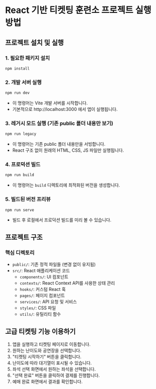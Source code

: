 # React 기반 티켓팅 훈련소 프로젝트 실행 방법

## 프로젝트 설치 및 실행

### 1. 필요한 패키지 설치
```bash
npm install
```

### 2. 개발 서버 실행
```bash
npm run dev
```
- 이 명령어는 Vite 개발 서버를 시작합니다.
- 기본적으로 http://localhost:3000 에서 앱이 실행됩니다.

### 3. 레거시 모드 실행 (기존 public 폴더 내용만 보기)
```bash
npm run legacy
```
- 이 명령어는 기존 public 폴더 내용만을 서빙합니다.
- React 구조 없이 원래의 HTML, CSS, JS 파일만 실행됩니다.

### 4. 프로덕션 빌드
```bash
npm run build
```
- 이 명령어는 `build` 디렉토리에 최적화된 버전을 생성합니다.

### 5. 빌드된 버전 프리뷰
```bash
npm run serve
```
- 빌드 후 로컬에서 프로덕션 빌드를 미리 볼 수 있습니다.

## 프로젝트 구조

### 핵심 디렉토리
- `public/`: 기존 정적 파일들 (변경 없이 유지됨)
- `src/`: React 애플리케이션 코드
  - `components/`: UI 컴포넌트
  - `contexts/`: React Context API를 사용한 상태 관리
  - `hooks/`: 커스텀 React 훅
  - `pages/`: 페이지 컴포넌트
  - `services/`: API 요청 및 서비스
  - `styles/`: CSS 파일
  - `utils/`: 유틸리티 함수

## 고급 티켓팅 기능 이용하기

1. 앱을 실행하고 티켓팅 페이지로 이동합니다.
2. 원하는 난이도와 공연장을 선택합니다.
3. "티켓팅 시작하기" 버튼을 클릭합니다.
4. 난이도에 따라 대기열이 표시될 수 있습니다.
5. 좌석 선택 화면에서 원하는 좌석을 선택합니다.
6. "선택 완료" 버튼을 클릭하여 결제를 진행합니다.
7. 예매 완료 화면에서 결과를 확인합니다.